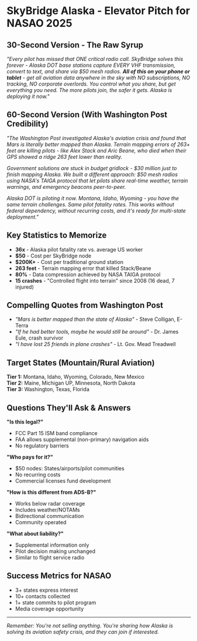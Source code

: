 # SkyBridge Alaska - Elevator Pitch for NASAO 2025

## 30-Second Version - The Raw Syrup
*"Every pilot has missed that ONE critical radio call. SkyBridge solves this forever - Alaska DOT base stations capture EVERY VHF transmission, convert to text, and share via $50 mesh radios. **All of this on your phone or tablet** - get all aviation data anywhere in the sky with NO subscriptions, NO tracking, NO corporate overlords. You control what you share, but get everything you need. The more pilots join, the safer it gets. Alaska is deploying it now."*

## 60-Second Version (With Washington Post Credibility)
*"The Washington Post investigated Alaska's aviation crisis and found that Mars is literally better mapped than Alaska. Terrain mapping errors of 263+ feet are killing pilots - like Alex Stack and Aric Beane, who died when their GPS showed a ridge 263 feet lower than reality.*

*Government solutions are stuck in budget gridlock - $30 million just to finish mapping Alaska. We built a different approach: $50 mesh radios using NASA's TAIGA protocol that let pilots share real-time weather, terrain warnings, and emergency beacons peer-to-peer.*

*Alaska DOT is piloting it now. Montana, Idaho, Wyoming - you have the same terrain challenges. Same pilot fatality rates. This works without federal dependency, without recurring costs, and it's ready for multi-state deployment."*

## Key Statistics to Memorize
- **36x** - Alaska pilot fatality rate vs. average US worker
- **$50** - Cost per SkyBridge node
- **$200K+** - Cost per traditional ground station
- **263 feet** - Terrain mapping error that killed Stack/Beane
- **80%** - Data compression achieved by NASA TAIGA protocol
- **15 crashes** - "Controlled flight into terrain" since 2008 (16 dead, 7 injured)

## Compelling Quotes from Washington Post
- *"Mars is better mapped than the state of Alaska"* - Steve Colligan, E-Terra
- *"If he had better tools, maybe he would still be around"* - Dr. James Eule, crash survivor
- *"I have lost 25 friends in plane crashes"* - Lt. Gov. Mead Treadwell

## Target States (Mountain/Rural Aviation)
**Tier 1:** Montana, Idaho, Wyoming, Colorado, New Mexico  
**Tier 2:** Maine, Michigan UP, Minnesota, North Dakota  
**Tier 3:** Washington, Texas, Florida

## Questions They'll Ask & Answers

**"Is this legal?"**
- FCC Part 15 ISM band compliance
- FAA allows supplemental (non-primary) navigation aids
- No regulatory barriers

**"Who pays for it?"**
- $50 nodes: States/airports/pilot communities
- No recurring costs
- Commercial licenses fund development

**"How is this different from ADS-B?"**
- Works below radar coverage
- Includes weather/NOTAMs
- Bidirectional communication
- Community operated

**"What about liability?"**
- Supplemental information only
- Pilot decision making unchanged
- Similar to flight service radio

## Success Metrics for NASAO
- 3+ states express interest
- 10+ contacts collected  
- 1+ state commits to pilot program
- Media coverage opportunity

---

*Remember: You're not selling anything. You're sharing how Alaska is solving its aviation safety crisis, and they can join if interested.*
